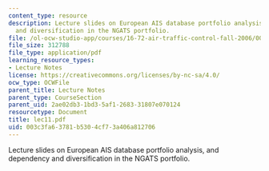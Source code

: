 ```yaml
---
content_type: resource
description: Lecture slides on European AIS database portfolio analysis, and dependency
  and diversification in the NGATS portfolio.
file: /ol-ocw-studio-app/courses/16-72-air-traffic-control-fall-2006/003c3fa63781b5304cf73a406a812706_lec11.pdf
file_size: 312788
file_type: application/pdf
learning_resource_types:
- Lecture Notes
license: https://creativecommons.org/licenses/by-nc-sa/4.0/
ocw_type: OCWFile
parent_title: Lecture Notes
parent_type: CourseSection
parent_uid: 2ae02db3-1bd3-5af1-2683-31807e070124
resourcetype: Document
title: lec11.pdf
uid: 003c3fa6-3781-b530-4cf7-3a406a812706
---
```

Lecture slides on European AIS database portfolio analysis, and dependency and diversification in the NGATS portfolio.